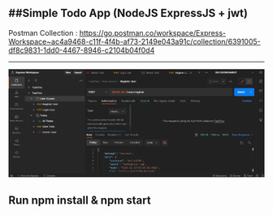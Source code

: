 ##Simple Todo App (NodeJS ExpressJS + jwt)
---



Postman Collection : <https://go.postman.co/workspace/Express-Workspace~ac4a9468-c11f-4f4b-af73-2149e043a91c/collection/6391005-df8c9831-1dd0-4467-8946-c2104b04f0d4>


---
![Alt text](/screenshots.PNG?raw=true "Screehost")


## Run npm install & npm start